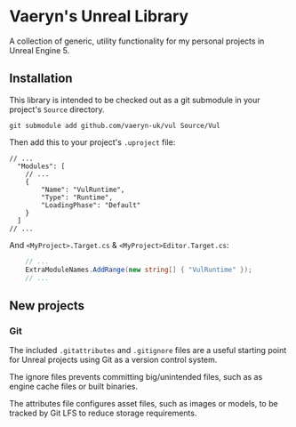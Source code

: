 # Vaeryn's Unreal Library

A collection of generic, utility functionality for my personal projects in Unreal Engine 5.

## Installation

This library is intended to be checked out as a git submodule in your project's `Source` directory.

```
git submodule add github.com/vaeryn-uk/vul Source/Vul
```

Then add this to your project's `.uproject` file:

```
// ...
  "Modules": [
    // ...
    {
        "Name": "VulRuntime",
        "Type": "Runtime",
        "LoadingPhase": "Default"
    }
  ]
// ...
```

And `<MyProject>.Target.cs` & `<MyProject>Editor.Target.cs`:

```csharp
    // ...
    ExtraModuleNames.AddRange(new string[] { "VulRuntime" });
    // ...
```

## New projects

### Git

The included `.gitattributes` and `.gitignore` files are a useful starting point for Unreal projects using Git as a version control system.

The ignore files prevents committing big/unintended files, such as as engine cache files or built binaries.

The attributes file configures asset files, such as images or models, to be tracked by Git LFS to reduce storage requirements.
